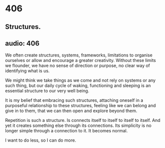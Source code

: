 # 406
## Structures.
audio: 406
---

We often create structures, systems, frameworks, limitations to organise ourselves or allow and encourage a greater creativity. Without these limits we flounder, we have no sense of direction or purpose, no clear way of identifying what is us.

We might think we take things as we come and not rely on systems or any such thing, but our daily cycle of waking, functioning and sleeping is an essential structure to our very well being.

It is my belief that embracing such structures, attaching oneself in a purposeful relationship to these structures, feeling like we can belong and give in to them, that we can then open and explore beyond them.

Repetition is such a structure. Is connects itself to itself to itself to itself. And yet it creates something else through its connections. Its simplicity is no longer simple through a connection to it. It becomes normal.

I want to do less, so I can do more.

